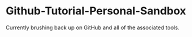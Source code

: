 # Github-Tutorial-Personal-Sandbox

Currently brushing back up on GitHub and all of the associated tools.
